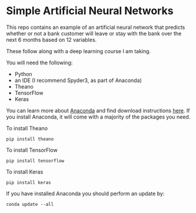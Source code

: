 # Simple Artificial Neural Networks

This repo contains an example of an artificial neural network that predicts whether or not a bank customer will leave or stay with the bank over the next 6 months based on 12 variables. 

These follow along with a deep learning course I am taking. 

You will need the following:
- Python
- an IDE (I recommend Spyder3, as part of Anaconda)
- Theano
- TensorFlow
- Keras

You can learn more about [Anaconda](https://www.anaconda.com/what-is-anaconda/) and find download instructions [here](https://www.anaconda.com/download). If you install Anaconda, it will come with a majority of the packages you need.

To install Theano
``` 
pip install theano
```

To install TensorFlow
```
pip install tensorflow
```

To install Keras
```
pip install keras
```

If you have installed Anaconda you should perform an update by:
```
conda update --all
```
